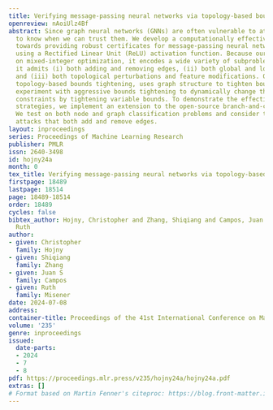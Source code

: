 ```yaml
---
title: Verifying message-passing neural networks via topology-based bounds tightening
openreview: nAoiUlz4Bf
abstract: Since graph neural networks (GNNs) are often vulnerable to attack, we need
  to know when we can trust them. We develop a computationally effective approach
  towards providing robust certificates for message-passing neural networks (MPNNs)
  using a Rectified Linear Unit (ReLU) activation function. Because our work builds
  on mixed-integer optimization, it encodes a wide variety of subproblems, for example
  it admits (i) both adding and removing edges, (ii) both global and local budgets,
  and (iii) both topological perturbations and feature modifications. Our key technology,
  topology-based bounds tightening, uses graph structure to tighten bounds. We also
  experiment with aggressive bounds tightening to dynamically change the optimization
  constraints by tightening variable bounds. To demonstrate the effectiveness of these
  strategies, we implement an extension to the open-source branch-and-cut solver SCIP.
  We test on both node and graph classification problems and consider topological
  attacks that both add and remove edges.
layout: inproceedings
series: Proceedings of Machine Learning Research
publisher: PMLR
issn: 2640-3498
id: hojny24a
month: 0
tex_title: Verifying message-passing neural networks via topology-based bounds tightening
firstpage: 18489
lastpage: 18514
page: 18489-18514
order: 18489
cycles: false
bibtex_author: Hojny, Christopher and Zhang, Shiqiang and Campos, Juan S and Misener,
  Ruth
author:
- given: Christopher
  family: Hojny
- given: Shiqiang
  family: Zhang
- given: Juan S
  family: Campos
- given: Ruth
  family: Misener
date: 2024-07-08
address:
container-title: Proceedings of the 41st International Conference on Machine Learning
volume: '235'
genre: inproceedings
issued:
  date-parts:
  - 2024
  - 7
  - 8
pdf: https://proceedings.mlr.press/v235/hojny24a/hojny24a.pdf
extras: []
# Format based on Martin Fenner's citeproc: https://blog.front-matter.io/posts/citeproc-yaml-for-bibliographies/
---
```

